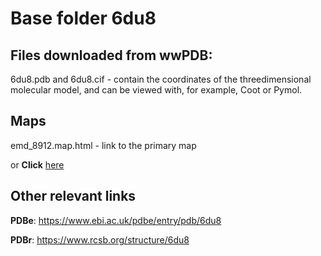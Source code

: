 # Base folder 6du8

## Files downloaded from wwPDB:

6du8.pdb and 6du8.cif - contain the coordinates of the threedimensional molecular model, and can be viewed with, for example, Coot or Pymol.

## Maps

emd_8912.map.html - link to the primary map 

or **Click** [here](AHTMLA) 

## Other relevant links 
**PDBe**:  https://www.ebi.ac.uk/pdbe/entry/pdb/6du8
 
**PDBr**: https://www.rcsb.org/structure/6du8 
